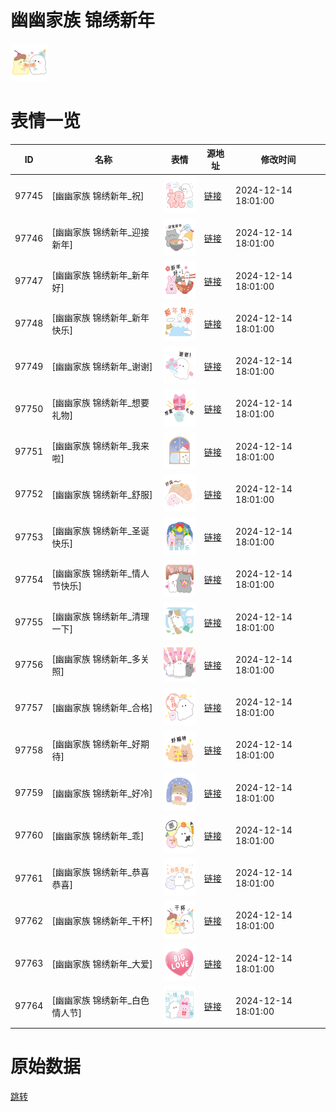 # 幽幽家族 锦绣新年

<img src="./cover.png" height="60" alt="cover" />

# 表情一览

|ID|名称|表情|源地址|修改时间|
|----|----|----|----|----|
|97745|[幽幽家族 锦绣新年_祝]|<img src="./pic/097745_%5B幽幽家族 锦绣新年_祝%5D.png" height="60" alt="祝"/>|[链接](https://i0.hdslb.com/bfs/garb/4d09f8d39a042635d1478abf18d5b5f3bc3af1a2.png)|2024-12-14 18:01:00|
|97746|[幽幽家族 锦绣新年_迎接新年]|<img src="./pic/097746_%5B幽幽家族 锦绣新年_迎接新年%5D.png" height="60" alt="迎接新年"/>|[链接](https://i0.hdslb.com/bfs/garb/820d2133ba59a4c7f3ba66d10e1f956da189926b.png)|2024-12-14 18:01:00|
|97747|[幽幽家族 锦绣新年_新年好]|<img src="./pic/097747_%5B幽幽家族 锦绣新年_新年好%5D.png" height="60" alt="新年好"/>|[链接](https://i0.hdslb.com/bfs/garb/5ffd09c082c95908fa15301537daf7876f9f1a98.png)|2024-12-14 18:01:00|
|97748|[幽幽家族 锦绣新年_新年快乐]|<img src="./pic/097748_%5B幽幽家族 锦绣新年_新年快乐%5D.png" height="60" alt="新年快乐"/>|[链接](https://i0.hdslb.com/bfs/garb/d312d10bc3cafd234f9869da72da0f13b5783112.png)|2024-12-14 18:01:00|
|97749|[幽幽家族 锦绣新年_谢谢]|<img src="./pic/097749_%5B幽幽家族 锦绣新年_谢谢%5D.png" height="60" alt="谢谢"/>|[链接](https://i0.hdslb.com/bfs/garb/42500a8cfabb52263bfd2fd3d9f7d2a9e9cf1423.png)|2024-12-14 18:01:00|
|97750|[幽幽家族 锦绣新年_想要礼物]|<img src="./pic/097750_%5B幽幽家族 锦绣新年_想要礼物%5D.png" height="60" alt="想要礼物"/>|[链接](https://i0.hdslb.com/bfs/garb/3c8faf3488ac25c1a366e4affded1985aadc54d1.png)|2024-12-14 18:01:00|
|97751|[幽幽家族 锦绣新年_我来啦]|<img src="./pic/097751_%5B幽幽家族 锦绣新年_我来啦%5D.png" height="60" alt="我来啦"/>|[链接](https://i0.hdslb.com/bfs/garb/b7cdbd5201da92f83fa930f5f5759fc65ce4ca2c.png)|2024-12-14 18:01:00|
|97752|[幽幽家族 锦绣新年_舒服]|<img src="./pic/097752_%5B幽幽家族 锦绣新年_舒服%5D.png" height="60" alt="舒服"/>|[链接](https://i0.hdslb.com/bfs/garb/1eaa79aef240596a1777f8a42be12aaf148f4375.png)|2024-12-14 18:01:00|
|97753|[幽幽家族 锦绣新年_圣诞快乐]|<img src="./pic/097753_%5B幽幽家族 锦绣新年_圣诞快乐%5D.png" height="60" alt="圣诞快乐"/>|[链接](https://i0.hdslb.com/bfs/garb/04586c09e072aea8fc284e22a7e25c197443442a.png)|2024-12-14 18:01:00|
|97754|[幽幽家族 锦绣新年_情人节快乐]|<img src="./pic/097754_%5B幽幽家族 锦绣新年_情人节快乐%5D.png" height="60" alt="情人节快乐"/>|[链接](https://i0.hdslb.com/bfs/garb/5c24f315067336c52f4d7f400bc893126811ac15.png)|2024-12-14 18:01:00|
|97755|[幽幽家族 锦绣新年_清理一下]|<img src="./pic/097755_%5B幽幽家族 锦绣新年_清理一下%5D.png" height="60" alt="清理一下"/>|[链接](https://i0.hdslb.com/bfs/garb/f9b4c18a36f10489692ef48c00acfa066b73e86a.png)|2024-12-14 18:01:00|
|97756|[幽幽家族 锦绣新年_多关照]|<img src="./pic/097756_%5B幽幽家族 锦绣新年_多关照%5D.png" height="60" alt="多关照"/>|[链接](https://i0.hdslb.com/bfs/garb/ba9be86c760c2047032d394ae94b02ccd108004f.png)|2024-12-14 18:01:00|
|97757|[幽幽家族 锦绣新年_合格]|<img src="./pic/097757_%5B幽幽家族 锦绣新年_合格%5D.png" height="60" alt="合格"/>|[链接](https://i0.hdslb.com/bfs/garb/3ea2e162f0e23bdba15b8c97bf4882dfe3b0a735.png)|2024-12-14 18:01:00|
|97758|[幽幽家族 锦绣新年_好期待]|<img src="./pic/097758_%5B幽幽家族 锦绣新年_好期待%5D.png" height="60" alt="好期待"/>|[链接](https://i0.hdslb.com/bfs/garb/1dbe12297d01fbcab23c1911989327f18620224e.png)|2024-12-14 18:01:00|
|97759|[幽幽家族 锦绣新年_好冷]|<img src="./pic/097759_%5B幽幽家族 锦绣新年_好冷%5D.png" height="60" alt="好冷"/>|[链接](https://i0.hdslb.com/bfs/garb/bad2d22725cc71b0c811e19e57253d0d5c702002.png)|2024-12-14 18:01:00|
|97760|[幽幽家族 锦绣新年_乖]|<img src="./pic/097760_%5B幽幽家族 锦绣新年_乖%5D.png" height="60" alt="乖"/>|[链接](https://i0.hdslb.com/bfs/garb/fb69a57c70e723bbd8173186d01d8db60188f0f7.png)|2024-12-14 18:01:00|
|97761|[幽幽家族 锦绣新年_恭喜恭喜]|<img src="./pic/097761_%5B幽幽家族 锦绣新年_恭喜恭喜%5D.png" height="60" alt="恭喜恭喜"/>|[链接](https://i0.hdslb.com/bfs/garb/5277ec1ad04550d14c1a64637d09d132a81df979.png)|2024-12-14 18:01:00|
|97762|[幽幽家族 锦绣新年_干杯]|<img src="./pic/097762_%5B幽幽家族 锦绣新年_干杯%5D.png" height="60" alt="干杯"/>|[链接](https://i0.hdslb.com/bfs/garb/5b8565530f1f389bd6e35ec4ad83c69330480c4d.png)|2024-12-14 18:01:00|
|97763|[幽幽家族 锦绣新年_大爱]|<img src="./pic/097763_%5B幽幽家族 锦绣新年_大爱%5D.png" height="60" alt="大爱"/>|[链接](https://i0.hdslb.com/bfs/garb/df0921e538a7991bfb51886dfecb234d29e8369f.png)|2024-12-14 18:01:00|
|97764|[幽幽家族 锦绣新年_白色情人节]|<img src="./pic/097764_%5B幽幽家族 锦绣新年_白色情人节%5D.png" height="60" alt="白色情人节"/>|[链接](https://i0.hdslb.com/bfs/garb/8bf676e9fccad2aa830a8e971ee75c5f6c81b6f2.png)|2024-12-14 18:01:00|

# 原始数据

[跳转](./raw.json)

